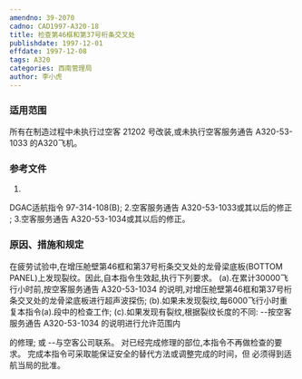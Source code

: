 ```yaml
---
amendno: 39-2070
cadno: CAD1997-A320-18
title: 检查第46框和第37号桁条交叉处
publishdate: 1997-12-01
effdate: 1997-12-08
tags: A320
categories: 西南管理局
author: 李小虎
---
```


### 适用范围 
所有在制造过程中未执行过空客 21202 号改装,或未执行空客服务通告 A320-53-1033 的A320飞机。

<!--more-->
### 参考文件
1.
DGAC适航指令 97-314-108(B); 
2.空客服务通告
 A320-53-1033或其以后的修正 ; 
3.空客服务通告
 A320-53-1034或其以后的修正。

### 原因、措施和规定 
在疲劳试验中,在增压舱壁第46框和第37号桁条交叉处的龙骨梁底板(BOTTOM PANEL)上发现裂纹。因此,自本指令生效起,执行下列要求。 
     (a).在累计30000飞行小时前,按空客服务通告 A320-53-1034 的说明,对增压舱壁第46框和第37号桁条交叉处的龙骨梁底板进行超声波探伤; 
     (b).如果未发现裂纹,每6000飞行小时重复本指令(a).段中的检查工作;      (c).如果发现有裂纹,根据裂纹长度的不同:          --按空客服务通告 A320-53-1034 的说明进行允许范围内
  
的修理; 或          --与空客公司联系。     对已经完成修理的部位,本指令不再做检查的要求。     完成本指令可采取能保证安全的替代方法或调整完成的时间，但
必须得到适航当局的批准。
